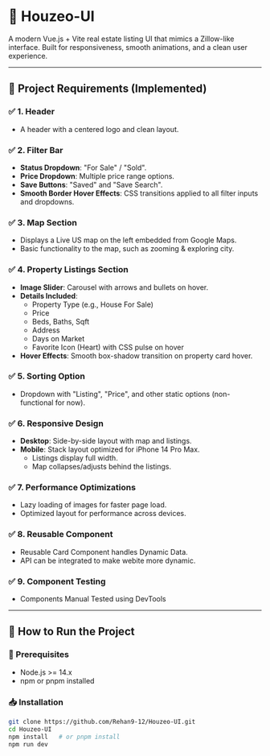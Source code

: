 # 🏡 Houzeo-UI

A modern Vue.js + Vite real estate listing UI that mimics a Zillow-like interface. Built for responsiveness, smooth animations, and a clean user experience.

---

## 📌 Project Requirements (Implemented)

### ✅ 1. Header
- A header with a centered logo and clean layout.

### ✅ 2. Filter Bar
- **Status Dropdown**: "For Sale" / "Sold".
- **Price Dropdown**: Multiple price range options.
- **Save Buttons**: "Saved" and "Save Search".
- **Smooth Border Hover Effects**: CSS transitions applied to all filter inputs and dropdowns.

### ✅ 3. Map Section
- Displays a Live US map on the left embedded from Google Maps.
- Basic functionality to the map, such as zooming & exploring city.

### ✅ 4. Property Listings Section
- **Image Slider**: Carousel with arrows and bullets on hover.
- **Details Included**:
  - Property Type (e.g., House For Sale)
  - Price
  - Beds, Baths, Sqft
  - Address
  - Days on Market
  - Favorite Icon (Heart) with CSS pulse on hover
- **Hover Effects**: Smooth box-shadow transition on property card hover.

### ✅ 5. Sorting Option
- Dropdown with "Listing", "Price", and other static options (non-functional for now).

### ✅ 6. Responsive Design
- **Desktop**: Side-by-side layout with map and listings.
- **Mobile**: Stack layout optimized for iPhone 14 Pro Max.
  - Listings display full width.
  - Map collapses/adjusts behind the listings.

### ✅ 7. Performance Optimizations
- Lazy loading of images for faster page load.
- Optimized layout for performance across devices.

### ✅ 8. Reusable Component
- Reusable Card Component handles Dynamic Data.
- API can be integrated to make webite more dynamic.

### ✅ 9. Component Testing
- Components Manual Tested using DevTools

---

## 🚀 How to Run the Project

### 🔧 Prerequisites
- Node.js >= 14.x
- npm or pnpm installed

### 📥 Installation

```bash
git clone https://github.com/Rehan9-12/Houzeo-UI.git
cd Houzeo-UI
npm install   # or pnpm install
npm run dev

